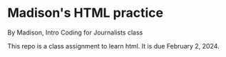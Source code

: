 # Madison's HTML practice

By Madison, Intro Coding for Journalists class

This repo is a class assignment to learn html. It is due February 2, 2024.
